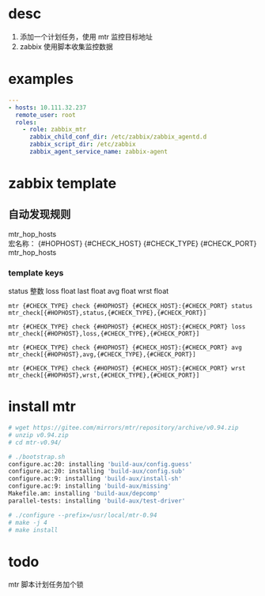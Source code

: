 # desc

1. 添加一个计划任务，使用 mtr 监控目标地址
2. zabbix 使用脚本收集监控数据

# examples


```yaml
---
- hosts: 10.111.32.237
  remote_user: root
  roles:
    - role: zabbix_mtr
      zabbix_child_conf_dir: /etc/zabbix/zabbix_agentd.d
      zabbix_script_dir: /etc/zabbix 
      zabbix_agent_service_name: zabbix-agent
```

# zabbix template

## 自动发现规则 
mtr_hop_hosts  
宏名称： {#HOPHOST} {#CHECK_HOST} {#CHECK_TYPE} {#CHECK_PORT}
mtr_hop_hosts  

### template keys
status  整数 
loss    float
last    float
avg     float
wrst    float


```
mtr {#CHECK_TYPE} check {#HOPHOST} {#CHECK_HOST}:{#CHECK_PORT} status
mtr_check[{#HOPHOST},status,{#CHECK_TYPE},{#CHECK_PORT}]

mtr {#CHECK_TYPE} check {#HOPHOST} {#CHECK_HOST}:{#CHECK_PORT} loss
mtr_check[{#HOPHOST},loss,{#CHECK_TYPE},{#CHECK_PORT}]

mtr {#CHECK_TYPE} check {#HOPHOST} {#CHECK_HOST}:{#CHECK_PORT} avg
mtr_check[{#HOPHOST},avg,{#CHECK_TYPE},{#CHECK_PORT}]

mtr {#CHECK_TYPE} check {#HOPHOST} {#CHECK_HOST}:{#CHECK_PORT} wrst
mtr_check[{#HOPHOST},wrst,{#CHECK_TYPE},{#CHECK_PORT}]
```


# install mtr
```bash
# wget https://gitee.com/mirrors/mtr/repository/archive/v0.94.zip
# unzip v0.94.zip
# cd mtr-v0.94/

# ./bootstrap.sh
configure.ac:20: installing 'build-aux/config.guess'
configure.ac:20: installing 'build-aux/config.sub'
configure.ac:9: installing 'build-aux/install-sh'
configure.ac:9: installing 'build-aux/missing'
Makefile.am: installing 'build-aux/depcomp'
parallel-tests: installing 'build-aux/test-driver'

# ./configure --prefix=/usr/local/mtr-0.94
# make -j 4
# make install
```


# todo
mtr 脚本计划任务加个锁
